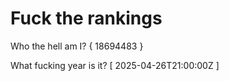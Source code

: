 # Fuck the rankings

Who the hell am I?
{ 18694483 }

What fucking year is it?
[ 2025-04-26T21:00:00Z ]
